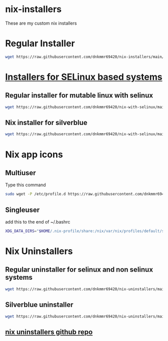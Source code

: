 # nix-installers
These are my custom nix installers

# Regular Installer

```bash
wget https://raw.githubusercontent.com/dnkmmr69420/nix-installers/main/regular-installer-no-selinux.sh && chmod a+x ./regular-installer-no-selinux.sh && ./regular-installer-no-selinux.sh ; rm ./regular-installer-no-selinux.sh
```

# [Installers for SELinux based systems](https://github.com/dnkmmr69420/nix-with-selinux)

## Regular installer for mutable linux with selinux

```bash
wget https://raw.githubusercontent.com/dnkmmr69420/nix-with-selinux/main/regular-installer.sh && chmod a+x ./regular-installer.sh && ./regular-installer.sh ; rm ./regular-installer.sh
```

## Nix installer for silverblue

```bash
wget https://raw.githubusercontent.com/dnkmmr69420/nix-with-selinux/main/silverblue-installer.sh && chmod a+x ./silverblue-installer.sh && ./silverblue-installer.sh ; rm ./silverblue-installer.sh
```

# Nix app icons

## Multiuser

Type this command

```bash
sudo wget -P /etc/profile.d https://raw.githubusercontent.com/dnkmmr69420/nix-installers/main/nix-app-icons.sh
```

## Singleuser

add this to the end of ~/.bashrc

```bash
XDG_DATA_DIRS="$HOME/.nix-profile/share:/nix/var/nix/profiles/default/share:$XDG_DATA_DIRS"
```

# Nix Uninstallers

## Regular uninstaller for selinux and non selinux systems

```bash
wget https://raw.githubusercontent.com/dnkmmr69420/nix-uninstallers/main/regular-uninstaller.sh && chmod a+x ./regular-uninstaller.sh && ./regular-uninstaller.sh ; rm ./regular-uninstaller.sh
```

## Silverblue uninstaller

```bash
wget https://raw.githubusercontent.com/dnkmmr69420/nix-uninstallers/main/silverblue-nix-uninstaller.sh && chmod a+x ./silverblue-nix-uninstaller.sh && ./silverblue-nix-uninstaller.sh ; rm ./silverblue-nix-uninstaller.sh
```

## [nix uninstallers github repo](https://github.com/dnkmmr69420/nix-uninstallers)
